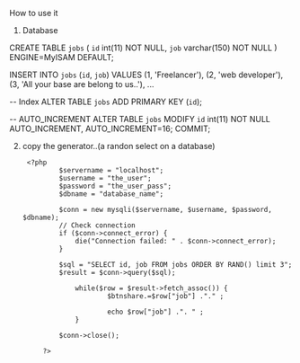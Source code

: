 How to use it

1. Database

CREATE TABLE `jobs` (
  `id` int(11) NOT NULL,
  `job` varchar(150) NOT NULL
) ENGINE=MyISAM DEFAULT;

INSERT INTO `jobs` (`id`, `job`) VALUES
(1, 'Freelancer'),
(2, 'web developer'),
(3, 'All your base are belong to us..'),
...

-- Index
ALTER TABLE `jobs`
  ADD PRIMARY KEY (`id`);

-- AUTO_INCREMENT 
ALTER TABLE `jobs`
  MODIFY `id` int(11) NOT NULL AUTO_INCREMENT, AUTO_INCREMENT=16;
COMMIT;


2. copy the generator..(a randon select on a database)
    
        <?php
                $servername = "localhost";
                $username = "the_user";
                $password = "the_user_pass";
                $dbname = "database_name";
                
                $conn = new mysqli($servername, $username, $password, $dbname);
                // Check connection
                if ($conn->connect_error) {
                    die("Connection failed: " . $conn->connect_error);
                } 
                
                $sql = "SELECT id, job FROM jobs ORDER BY RAND() limit 3";
                $result = $conn->query($sql);
                  
                    while($row = $result->fetch_assoc()) {
                            $btnshare.=$row["job"] ."." ;
                            
                            echo $row["job"] .". " ;
                    }
                
                $conn->close();
                
            ?>

